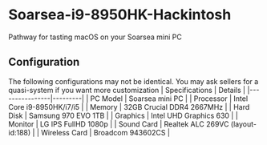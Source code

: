 # Soarsea-i9-8950HK-Hackintosh
Pathway for tasting macOS on your Soarsea mini PC

## Configuration

The following configurations may not be identical. You may ask sellers for a quasi-system if you want more customization
| Specifications | Details |
|----------------|---------|
| PC Model       | Soarsea mini PC |
| Processor      | Intel Core i9-8950HK/i7/i5 |
| Memory         | 32GB Crucial DDR4 2667MHz |
| Hard Disk      | Samsung 970 EVO 1TB |
| Graphics       | Intel UHD Graphics 630 |
| Monitor        | LG IPS FullHD 1080p |
| Sound Card     | Realtek ALC 269VC (layout-id:188) |
| Wireless Card  | Broadcom 943602CS |

